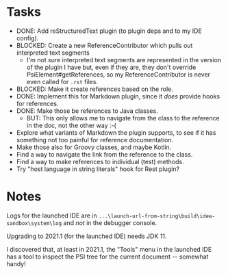 # Tasks

* DONE: Add reStructuredText plugin (to plugin deps and to my IDE config).
* BLOCKED: Create a new ReferenceContributor which pulls out interpreted text segments
  * I'm not sure interpreted text segments are represented in the version of the plugin I have but,
  even if they are, they don't override PsiElement#getReferences, so my ReferenceContributor is
  never even called for `.rst` files.   
* BLOCKED: Make it create references based on the role.
* DONE: Implement this for Markdown plugin, since it _does_ provide hooks for references.
* DONE: Make those be references to Java classes.
  * BUT: This only allows me to navigate from the class to the reference in the doc, not the other way :-(
* Explore what variants of Markdown the plugin supports, to see if it has something not too painful
for reference documentation.
* Make those also for Groovy classes, and maybe Kotlin.
* Find a way to navigate the link from the reference to the class.
* Find a way to make references to individual (test) methods.
* Try "host language in string literals" hook for Rest plugin?

# Notes

Logs for the launched IDE are in `...\launch-url-from-string\build\idea-sandbox\system\log`
and _not_ in the debugger console.

Upgrading to 2021.1 (for the launched IDE) needs JDK 11.

I discovered that, at least in 2021.1, the "Tools" menu in the launched IDE
has a tool to inspect the PSI tree for the current document -- somewhat handy!